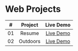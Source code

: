 # Web Projects

|  #  |            Project             | Live Demo |
| :-: | :----------------------------: | :-------: |
| 01  | Resume | [Live Demo](https://mjeddie.github.io/Web-Projects/Resume/index.html)  |
| 02  | Outdoors | [Live Demo](https://mjeddie.github.io/Web-Projects/Outdoors/index.html)  |
